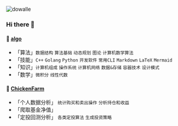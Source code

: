 ![dowalle](https://github-readme-stats.vercel.app/api?username=dowalle&repo=algo&show_icons=true&include_all_commits=true&hide=contribs&theme=solarized-light)

### Hi there 👋

#### 📖 [algo](https://github.com/dowalle/algo)

- 「算法」`数据结构`  `算法基础`  `动态规划`  `图论`  `计算机数学算法`
- 「技能」`C++`  `Golang`  `Python`  `开发软件`  `常用CLI`  `Markdown`  `LaTeX`  `Mermaid`
- 「知识」`计算机组成`  `操作系统`  `计算机网络`  `数据&存储`  `容器技术`  `设计模式`
- 「数学」`微积分`  `线性代数`

#### 🐥 [ChickenFarm](https://github.com/dowalle/ChickenFarm)

- 「个人数据分析」  `统计购买和卖出操作`  `分析持仓和收益`
- 「爬取基金净值」
- 「定投回测分析」  `各类定投算法`  `生成投资策略`

<!--
**dowalle/dowalle** is a ✨ _special_ ✨ repository because its `README.md` (this file) appears on your GitHub profile.

Here are some ideas to get you started:

- 🔭 I’m currently working on ...
- 🌱 I’m currently learning ...
- 👯 I’m looking to collaborate on ...
- 🤔 I’m looking for help with ...
- 💬 Ask me about ...
- 📫 How to reach me: ...
- 😄 Pronouns: ...
- ⚡ Fun fact: ...
-->
